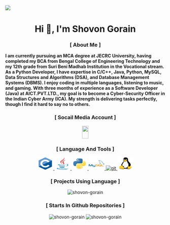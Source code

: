 <img aligh="center" width="1500" src="https://holopin.me/shovon12j34">

<h1 align="center">Hi 👋, I'm Shovon Gorain</h1>
<h3 align="center" >[ About Me ]</h3>

**I am currently pursuing an MCA degree at JECRC University, having completed my BCA from Bengal College of Engineering Technology and my 12th grade from Suri Beni Madhab Institution in the Vocational stream. As a Python Developer, I have expertise in C/C++, Java, Python, MySQL, Data Structures and Algorithms (DSA), and Database Management Systems (DBMS). I enjoy coding in multiple languages, listening to music, and gaming. With three months of experience as a Software Developer (Java) at AICT.PVT.LTD., my goal is to become a Cyber-Security Officer in the Indian Cyber Army (ICA). My strength is delivering tasks perfectly, though I find it hard to say no to others.**

<h3 align="center">[ Socail Media Account ]</h3>
<div align="center">
    <a href="[https://www.linkedin.com/in/shovon-gorain-71b005250/](https://www.linkedin.com/in/shovon-gorain-6314702b8?utm_source=share&utm_campaign=share_via&utm_content=profile&utm_medium=android_app)" target="blank">
        <img align="center" src="https://raw.githubusercontent.com/rahuldkjain/github-profile-readme-generator/master/src/images/icons/Social/linked-in-alt.svg" height="40" width="20">
    </a>
</div>


<h3 align="center">[ Language And Tools ]</h3>
<div align="center">
    <a href="https://www.cprogramming.com/" target="_blank" rel="noreferrer">
        <img src="https://raw.githubusercontent.com/devicons/devicon/master/icons/c/c-original.svg" alt="c" width="50" height="40">
    </a>
    <a href="https://www.java.com" target="_blank" rel="noreferrer">
        <img src="https://raw.githubusercontent.com/devicons/devicon/master/icons/java/java-original.svg" alt="java" width="50" height="40">
    </a>
    <a href="https://www.python.org" target="_blank" rel="noreferrer">
        <img src="https://raw.githubusercontent.com/devicons/devicon/master/icons/python/python-original.svg" alt="python" width="50" height="40">
    </a>
    <a href="https://www.mysql.com/" target="_blank" rel="noreferrer">
        <img src="https://raw.githubusercontent.com/devicons/devicon/master/icons/mysql/mysql-original-wordmark.svg" alt="mysql" width="50" height="40">
    </a>
    <a href="https://git-scm.com/" target="_blank" rel="noreferrer">
        <img src="https://www.vectorlogo.zone/logos/git-scm/git-scm-icon.svg" alt="git" width="50" height="40">
    </a>
    <a href="https://www.linux.org/" target="_blank" rel="noreferrer">
        <img src="https://raw.githubusercontent.com/devicons/devicon/master/icons/linux/linux-original.svg" alt="linux" width="50" height="40">
    </a>
</div>


<h3 align="center">[ Projects Using Language ] </h3>
<div align="center">
    <img height="120px" src="https://github-readme-stats.vercel.app/api/top-langs?username=shovon-gorain&show_icons=true&locale=en&layout=compact" alt="shovon-gorain" />
</div>


<h3 align="center">[ Starts In Github Repositories ] </h3>
<div align="center">
    <img align="center" height="110px" src="https://github-readme-stats.vercel.app/api?username=shovon-gorain&show_icons=true&locale=en" alt="shovon-gorain">
    <img align="center" height="110px" src="https://github-readme-streak-stats.herokuapp.com/?user=shovon-gorain" alt="shovon-gorain">
</div>

